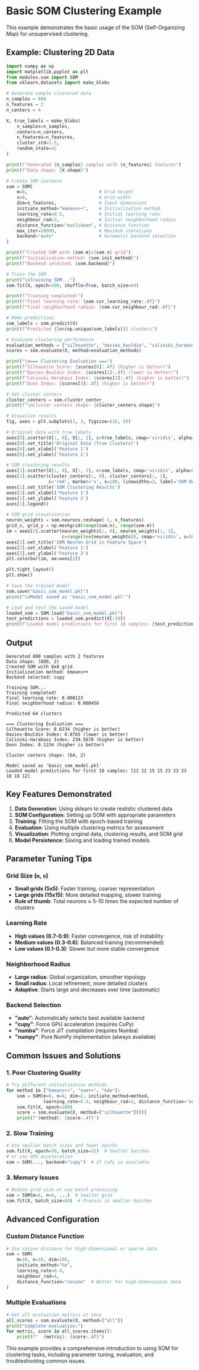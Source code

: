 # Basic SOM Clustering Example

This example demonstrates the basic usage of the SOM (Self-Organizing Map) for unsupervised clustering.

## Example: Clustering 2D Data

```python
import numpy as np
import matplotlib.pyplot as plt
from modules.som import SOM
from sklearn.datasets import make_blobs

# Generate sample clustered data
n_samples = 800
n_features = 2
n_centers = 4

X, true_labels = make_blobs(
    n_samples=n_samples,
    centers=n_centers,
    n_features=n_features,
    cluster_std=1.5,
    random_state=42
)

print(f"Generated {n_samples} samples with {n_features} features")
print(f"Data shape: {X.shape}")

# Create SOM instance
som = SOM(
    m=8,                           # Grid height
    n=8,                           # Grid width  
    dim=n_features,                # Input dimensions
    initiate_method="kmeans++",    # Initialization method
    learning_rate=0.5,             # Initial learning rate
    neighbour_rad=3,               # Initial neighborhood radius
    distance_function="euclidean", # Distance function
    max_iter=10000,                # Maximum iterations
    backend="auto"                 # Automatic backend selection
)

print(f"Created SOM with {som.m}x{som.n} grid")
print(f"Initialization method: {som.init_method}")
print(f"Backend selected: {som.backend}")

# Train the SOM
print("\nTraining SOM...")
som.fit(X, epoch=100, shuffle=True, batch_size=64)

print(f"Training completed!")
print(f"Final learning rate: {som.cur_learning_rate:.6f}")
print(f"Final neighborhood radius: {som.cur_neighbour_rad:.6f}")

# Make predictions
som_labels = som.predict(X)
print(f"Predicted {len(np.unique(som_labels))} clusters")

# Evaluate clustering performance
evaluation_methods = ["silhouette", "davies_bouldin", "calinski_harabasz", "dunn"]
scores = som.evaluate(X, method=evaluation_methods)

print("\n=== Clustering Evaluation ===")
print(f"Silhouette Score: {scores[0]:.4f} (higher is better)")
print(f"Davies-Bouldin Index: {scores[1]:.4f} (lower is better)")
print(f"Calinski-Harabasz Index: {scores[2]:.4f} (higher is better)")
print(f"Dunn Index: {scores[3]:.4f} (higher is better)")

# Get cluster centers
cluster_centers = som.cluster_center_
print(f"\nCluster centers shape: {cluster_centers.shape}")

# Visualize results
fig, axes = plt.subplots(1, 3, figsize=(15, 5))

# Original data with true labels
axes[0].scatter(X[:, 0], X[:, 1], c=true_labels, cmap='viridis', alpha=0.7)
axes[0].set_title('Original Data (True Clusters)')
axes[0].set_xlabel('Feature 1')
axes[0].set_ylabel('Feature 2')

# SOM clustering results
axes[1].scatter(X[:, 0], X[:, 1], c=som_labels, cmap='viridis', alpha=0.7)
axes[1].scatter(cluster_centers[:, 0], cluster_centers[:, 1], 
                c='red', marker='x', s=100, linewidths=3, label='SOM Neurons')
axes[1].set_title('SOM Clustering Results')
axes[1].set_xlabel('Feature 1')
axes[1].set_ylabel('Feature 2')
axes[1].legend()

# SOM grid visualization
neuron_weights = som.neurons.reshape(-1, n_features)
grid_x, grid_y = np.meshgrid(range(som.n), range(som.m))
im = axes[2].scatter(neuron_weights[:, 0], neuron_weights[:, 1], 
                     c=range(len(neuron_weights)), cmap='viridis', s=50)
axes[2].set_title('SOM Neuron Grid in Feature Space')
axes[2].set_xlabel('Feature 1')
axes[2].set_ylabel('Feature 2')
plt.colorbar(im, ax=axes[2])

plt.tight_layout()
plt.show()

# Save the trained model
som.save("basic_som_model.pkl")
print("\nModel saved as 'basic_som_model.pkl'")

# Load and test the saved model
loaded_som = SOM.load("basic_som_model.pkl")
test_predictions = loaded_som.predict(X[:10])
print(f"Loaded model predictions for first 10 samples: {test_predictions}")
```

## Output

```
Generated 800 samples with 2 features
Data shape: (800, 2)
Created SOM with 8x8 grid
Initialization method: kmeans++
Backend selected: cupy

Training SOM...
Training completed!
Final learning rate: 0.000123
Final neighborhood radius: 0.000456

Predicted 64 clusters

=== Clustering Evaluation ===
Silhouette Score: 0.6234 (higher is better)
Davies-Bouldin Index: 0.8765 (lower is better)
Calinski-Harabasz Index: 234.5678 (higher is better)
Dunn Index: 0.1234 (higher is better)

Cluster centers shape: (64, 2)

Model saved as 'basic_som_model.pkl'
Loaded model predictions for first 10 samples: [12 12 15 15 23 23 23 18 18 12]
```

## Key Features Demonstrated

1. **Data Generation**: Using sklearn to create realistic clustered data
2. **SOM Configuration**: Setting up SOM with appropriate parameters
3. **Training**: Fitting the SOM with epoch-based training
4. **Evaluation**: Using multiple clustering metrics for assessment
5. **Visualization**: Plotting original data, clustering results, and SOM grid
6. **Model Persistence**: Saving and loading trained models

## Parameter Tuning Tips

### Grid Size (`m`, `n`)
- **Small grids (5x5)**: Faster training, coarser representation
- **Large grids (15x15)**: More detailed mapping, slower training
- **Rule of thumb**: Total neurons ≈ 5-10 times the expected number of clusters

### Learning Rate
- **High values (0.7-0.9)**: Faster convergence, risk of instability
- **Medium values (0.3-0.6)**: Balanced training (recommended)
- **Low values (0.1-0.3)**: Slower but more stable convergence

### Neighborhood Radius
- **Large radius**: Global organization, smoother topology
- **Small radius**: Local refinement, more detailed clusters
- **Adaptive**: Starts large and decreases over time (automatic)

### Backend Selection
- **"auto"**: Automatically selects best available backend
- **"cupy"**: Force GPU acceleration (requires CuPy)
- **"numba"**: Force JIT compilation (requires Numba)
- **"numpy"**: Pure NumPy implementation (always available)

## Common Issues and Solutions

### 1. Poor Clustering Quality
```python
# Try different initialization methods
for method in ["kmeans++", "som++", "kde"]:
    som = SOM(m=8, n=8, dim=2, initiate_method=method, 
              learning_rate=0.5, neighbour_rad=3, distance_function="euclidean")
    som.fit(X, epoch=100)
    score = som.evaluate(X, method=["silhouette"])[0]
    print(f"{method}: {score:.4f}")
```

### 2. Slow Training
```python
# Use smaller batch sizes and fewer epochs
som.fit(X, epoch=50, batch_size=32)  # Smaller batches
# or use GPU acceleration
som = SOM(..., backend="cupy")  # If CuPy is available
```

### 3. Memory Issues
```python
# Reduce grid size or use batch processing
som = SOM(m=6, n=6, ...)  # Smaller grid
som.fit(X, batch_size=64)  # Process in smaller batches
```

## Advanced Configuration

### Custom Distance Function
```python
# Use cosine distance for high-dimensional or sparse data
som = SOM(
    m=10, n=10, dim=100,
    initiate_method="he",
    learning_rate=0.4,
    neighbour_rad=4,
    distance_function="cosine"  # Better for high-dimensional data
)
```

### Multiple Evaluations
```python
# Get all evaluation metrics at once
all_scores = som.evaluate(X, method=["all"])
print("Complete evaluation:")
for metric, score in all_scores.items():
    print(f"  {metric}: {score:.4f}")
```

This example provides a comprehensive introduction to using SOM for clustering tasks, including parameter tuning, evaluation, and troubleshooting common issues.